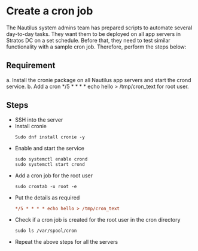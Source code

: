 # Create a cron job

The Nautilus system admins team has prepared scripts to automate several day-to-day tasks. 
They want them to be deployed on all app servers in Stratos DC on a set schedule. 
Before that, they need to test similar functionality with a sample cron job. 
Therefore, perform the steps below:

## Requirement
a. Install the cronie package on all Nautilus app servers and start the crond service.
b. Add a cron */5 * * * * echo hello > /tmp/cron_text for root user.

## Steps 
- SSH into the server
- Install cronie
  ```console
  Sudo dnf install cronie -y
  ```
- Enable and start the service
  ```console
  sudo systemctl enable crond
  sudo systemctl start crond
  ```
- Add a cron job for the root user
  ```console
  sudo crontab -u root -e
  ```
- Put the details as required
  ```ini
  */5 * * * * echo hello > /tmp/cron_text
  ```
- Check if a cron job is created for the root user in the cron directory
  ```console
  sudo ls /var/spool/cron
  ```
- Repeat the above steps for all the servers
